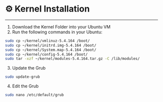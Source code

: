 # ⚙️ Kernel Installation

---

1. Download the Kernel Folder into your Ubuntu VM
2. Run the following commands in your Ubuntu:
   
```bash
sudo cp ~/kernel/vmlinuz-5.4.164 /boot/
sudo cp ~/kernel/initrd.img-5.4.164 /boot/
sudo cp ~/kernel/System.map-5.4.164 /boot/
sudo cp ~/kernel/config-5.4.164 /boot/
sudo tar -xzf ~/kernel/modules-5.4.164.tar.gz -C /lib/modules/
```

3. Update the Grub

```bash
sudo update-grub
```

4. Edit the Grub

```bash
sudo nano /etc/default/grub
```

